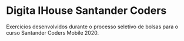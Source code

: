 # Digita lHouse Santander Coders

Exercícios desenvolvidos durante o processo seletivo de bolsas para o curso Santander Coders Mobile 2020.

